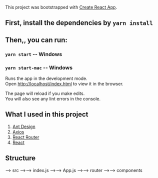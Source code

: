 This project was bootstrapped with [Create React App](https://github.com/facebook/create-react-app).

## First, install the dependencies by `yarn install`

## Then,, you can run:

### `yarn start` -- Windows
### `yarn start-mac` -- Windows


Runs the app in the development mode.<br>
Open [http://localhost/index.html](http://localhost/index.html) to view it in the browser.

The page will reload if you make edits.<br>
You will also see any lint errors in the console.


## What I used in this project

1. [Ant Design](https://ant.design/)
2. [Axios](https://github.com/axios/axios)
3. [React Router](https://reacttraining.com/react-router)
4. [React](https://reactjs.org/)

## Structure
--> src
-->--> index.js
-->--> App.js 
-->--> router
-->--> components